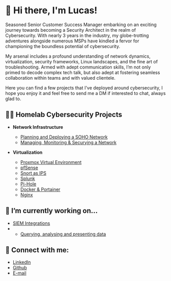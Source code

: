 <h1>👋 Hi there, I'm Lucas! <br/></h1>

Seasoned Senior Customer Success Manager embarking on an exciting journey towards becoming a Security Architect in the realm of Cybersecurity. With nearly 3 years in the industry, my globe-trotting adventures alongside numerous MSPs have kindled a fervor for championing the boundless potential of cybersecurity.

My arsenal includes a profound understanding of network dynamics, virtualization, security frameworks, Linux landscapes, and the fine art of troubleshooting. Armed with adept communication skills, I’m not only primed to decode complex tech talk, but also adept at fostering seamless collaboration within teams and with valued clientele.

Here you can find a few projects that I've deployed around cybersecurity, I hope you enjoy it and feel free to send me a DM if interested to chat, always glad to.

<h2>👨‍💻 Homelab Cybersecurity Projects</h2>

- <b>Network Infrastructure</b>
  - [Planning and Deploying a SOHO Network]()
  - [Managing, Monitoring & Securying a Network]()

- <b>Virtualization</b>
  - [Proxmox Virtual Environment]()
  - [pfSense]()
  - [Snort as IPS]()
  - [Splunk]()
  - [Pi-Hole]()
  - [Docker & Portainer]()
  - [Nginx]()
 
<h2>🔭 I’m currently working on...</h2>

  - [SIEM Integrations]()
  - - [Querying, analysing and presenting data]()

<h2> 🤳 Connect with me:</h2>

- [LinkedIn](https://www.linkedin.com/in/oilucasxavier/)
- [Github](https://github.com/olucasxavier)
- [E-mail](oilucasxavier@gmail.com)

<!--
**joshmadakor1/joshmadakor1** is a ✨ _special_ ✨ repository because its `README.md` (this file) appears on your GitHub profile.

Here are some ideas to get you started:

- 🔭 I’m currently working on ...
- 🌱 I’m currently learning ...
- 👯 I’m looking to collaborate on ...
- 🤔 I’m looking for help with ...
- 💬 Ask me about ...
- 📫 How to reach me: ...
- 😄 Pronouns: ...
- ⚡ Fun fact: ...
-->
